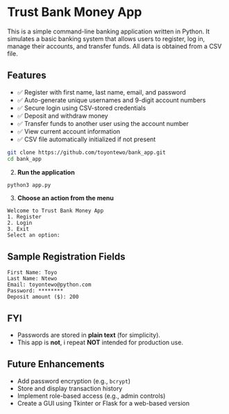 


# Trust Bank Money App
This is a simple command-line banking application written in Python. It simulates a basic banking system that allows users to register, log in, manage their accounts, and transfer funds. All data is obtained from a CSV file.

## Features

- ✅ Register with first name, last name, email, and password
- ✅ Auto-generate unique usernames and 9-digit account numbers
- ✅ Secure login using CSV-stored credentials
- ✅ Deposit and withdraw money
- ✅ Transfer funds to another user using the account number
- ✅ View current account information
- ✅ CSV file automatically initialized if not present


```bash
git clone https://github.com/toyontewo/bank_app.git
cd bank_app
````

2. **Run the application**

```bash
python3 app.py
```

3. **Choose an action from the menu**

```
Welcome to Trust Bank Money App
1. Register
2. Login
3. Exit
Select an option:
```

## Sample Registration Fields

```
First Name: Toyo
Last Name: Ntewo
Email: toyontewo@python.com
Password: ********
Deposit amount ($): 200
```

## FYI

* Passwords are stored in **plain text** (for simplicity).
* This app is **not**, i repeat **NOT** intended for production use.

## Future Enhancements

* Add password encryption (e.g., `bcrypt`)
* Store and display transaction history
* Implement role-based access (e.g., admin controls)
* Create a GUI using Tkinter or Flask for a web-based version

